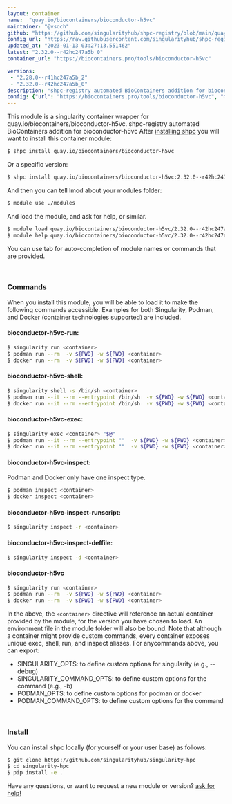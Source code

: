 ```yaml
---
layout: container
name:  "quay.io/biocontainers/bioconductor-h5vc"
maintainer: "@vsoch"
github: "https://github.com/singularityhub/shpc-registry/blob/main/quay.io/biocontainers/bioconductor-h5vc/container.yaml"
config_url: "https://raw.githubusercontent.com/singularityhub/shpc-registry/main/quay.io/biocontainers/bioconductor-h5vc/container.yaml"
updated_at: "2023-01-13 03:27:13.551462"
latest: "2.32.0--r42hc247a5b_0"
container_url: "https://biocontainers.pro/tools/bioconductor-h5vc"

versions:
 - "2.28.0--r41hc247a5b_2"
 - "2.32.0--r42hc247a5b_0"
description: "shpc-registry automated BioContainers addition for bioconductor-h5vc"
config: {"url": "https://biocontainers.pro/tools/bioconductor-h5vc", "maintainer": "@vsoch", "description": "shpc-registry automated BioContainers addition for bioconductor-h5vc", "latest": {"2.32.0--r42hc247a5b_0": "sha256:d7c8303b533c2f78df617bfc9bf04c6ea83e9146a3e11be65dd88573200b4364"}, "tags": {"2.28.0--r41hc247a5b_2": "sha256:7d6464937df00f4020ecc81bea94944060f8f022f3396bd0ff524a0ab8e104e6", "2.32.0--r42hc247a5b_0": "sha256:d7c8303b533c2f78df617bfc9bf04c6ea83e9146a3e11be65dd88573200b4364"}, "docker": "quay.io/biocontainers/bioconductor-h5vc"}
---
```


This module is a singularity container wrapper for quay.io/biocontainers/bioconductor-h5vc.
shpc-registry automated BioContainers addition for bioconductor-h5vc
After [installing shpc](#install) you will want to install this container module:


```bash
$ shpc install quay.io/biocontainers/bioconductor-h5vc
```

Or a specific version:

```bash
$ shpc install quay.io/biocontainers/bioconductor-h5vc:2.32.0--r42hc247a5b_0
```

And then you can tell lmod about your modules folder:

```bash
$ module use ./modules
```

And load the module, and ask for help, or similar.

```bash
$ module load quay.io/biocontainers/bioconductor-h5vc/2.32.0--r42hc247a5b_0
$ module help quay.io/biocontainers/bioconductor-h5vc/2.32.0--r42hc247a5b_0
```

You can use tab for auto-completion of module names or commands that are provided.

<br>

### Commands

When you install this module, you will be able to load it to make the following commands accessible.
Examples for both Singularity, Podman, and Docker (container technologies supported) are included.

#### bioconductor-h5vc-run:

```bash
$ singularity run <container>
$ podman run --rm  -v ${PWD} -w ${PWD} <container>
$ docker run --rm  -v ${PWD} -w ${PWD} <container>
```

#### bioconductor-h5vc-shell:

```bash
$ singularity shell -s /bin/sh <container>
$ podman run --it --rm --entrypoint /bin/sh  -v ${PWD} -w ${PWD} <container>
$ docker run --it --rm --entrypoint /bin/sh  -v ${PWD} -w ${PWD} <container>
```

#### bioconductor-h5vc-exec:

```bash
$ singularity exec <container> "$@"
$ podman run --it --rm --entrypoint ""  -v ${PWD} -w ${PWD} <container> "$@"
$ docker run --it --rm --entrypoint ""  -v ${PWD} -w ${PWD} <container> "$@"
```

#### bioconductor-h5vc-inspect:

Podman and Docker only have one inspect type.

```bash
$ podman inspect <container>
$ docker inspect <container>
```

#### bioconductor-h5vc-inspect-runscript:

```bash
$ singularity inspect -r <container>
```

#### bioconductor-h5vc-inspect-deffile:

```bash
$ singularity inspect -d <container>
```



#### bioconductor-h5vc

```bash
$ singularity run <container>
$ podman run --rm  -v ${PWD} -w ${PWD} <container>
$ docker run --rm  -v ${PWD} -w ${PWD} <container>
```


In the above, the `<container>` directive will reference an actual container provided
by the module, for the version you have chosen to load. An environment file in the
module folder will also be bound. Note that although a container
might provide custom commands, every container exposes unique exec, shell, run, and
inspect aliases. For anycommands above, you can export:

 - SINGULARITY_OPTS: to define custom options for singularity (e.g., --debug)
 - SINGULARITY_COMMAND_OPTS: to define custom options for the command (e.g., -b)
 - PODMAN_OPTS: to define custom options for podman or docker
 - PODMAN_COMMAND_OPTS: to define custom options for the command

<br>

### Install

You can install shpc locally (for yourself or your user base) as follows:

```bash
$ git clone https://github.com/singularityhub/singularity-hpc
$ cd singularity-hpc
$ pip install -e .
```

Have any questions, or want to request a new module or version? [ask for help!](https://github.com/singularityhub/singularity-hpc/issues)